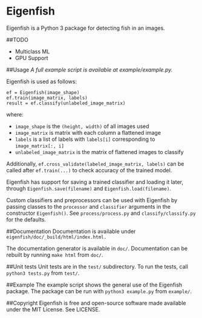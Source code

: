 # Eigenfish
Eigenfish is a Python 3 package for detecting fish in an images.

##TODO
- Multiclass ML
- GPU Support

##Usage
*A full example script is available at example/example.py.*

Eigenfish is used as follows:
```
ef = Eigenfish(image_shape)
ef.train(image_matrix, labels)
result = ef.classify(unlabeled_image_matrix)
```
where:
- `image_shape` is the `(height, width)` of all images used
- `image_matrix` is matrix with each column a flattened image
- `labels` is a list of labels with `labels[i]` corresponding to
`image_matrix[:, i]`
- `unlabeled_image_matrix` is the matrix of flattened images to classify

Additionally, `ef.cross_validate(labeled_image_matrix, labels)` can be called
after `ef.train(...)` to check accuracy of the trained model.

Eigenfish has support for saving a trained classifier and loading it later,
through `Eigenfish.save(filename)` and `Eigenfish.load(filename)`.

Custom classifiers and preprocessors can be used with Eigenfish by passing
classes to the `processor` and `classifier` arguments in the constructor
`Eigenfish()`.
See `process/process.py` and `classify/classify.py` for the defaults.

##Documentation
Documentation is available under `eigenfish/doc/_build/html/index.html.`

The documentation generator is available in `doc/`. Documentation can be rebuilt
by running `make html` from `doc/`.

##Unit tests
Unit tests are in the `test/` subdirectory. To run the tests, call
`python3 tests.py` from `test/`.

##Example
The example script shows the general use of the Eigenfish package. The package
can be run with `python3 example.py` from `example/`.

##Copyright
Eigenfish is free and open-source software made available under the MIT License.
See LICENSE.
